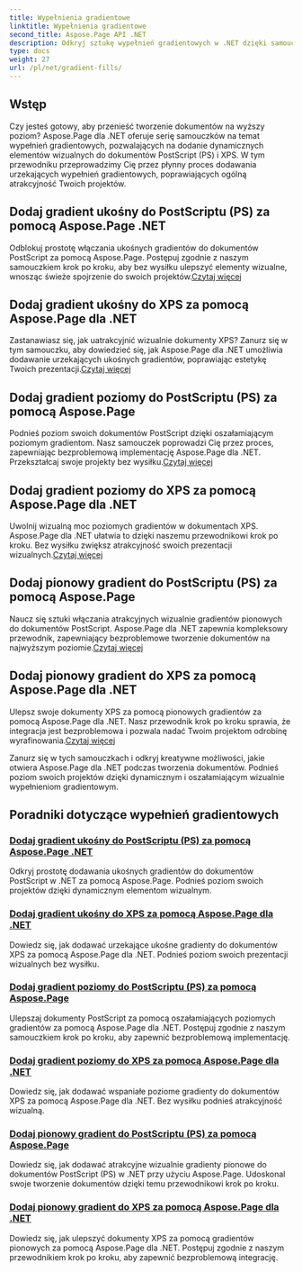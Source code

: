 ```yaml
---
title: Wypełnienia gradientowe
linktitle: Wypełnienia gradientowe
second_title: Aspose.Page API .NET
description: Odkryj sztukę wypełnień gradientowych w .NET dzięki samouczkom Aspose.Page. Bez wysiłku podnieś poziom swoich projektów — dodawaj urzekające gradienty ukośne, poziome i pionowe.
type: docs
weight: 27
url: /pl/net/gradient-fills/
---
```


## Wstęp

Czy jesteś gotowy, aby przenieść tworzenie dokumentów na wyższy poziom? Aspose.Page dla .NET oferuje serię samouczków na temat wypełnień gradientowych, pozwalających na dodanie dynamicznych elementów wizualnych do dokumentów PostScript (PS) i XPS. W tym przewodniku przeprowadzimy Cię przez płynny proces dodawania urzekających wypełnień gradientowych, poprawiających ogólną atrakcyjność Twoich projektów.

## Dodaj gradient ukośny do PostScriptu (PS) za pomocą Aspose.Page .NET

 Odblokuj prostotę włączania ukośnych gradientów do dokumentów PostScript za pomocą Aspose.Page. Postępuj zgodnie z naszym samouczkiem krok po kroku, aby bez wysiłku ulepszyć elementy wizualne, wnosząc świeże spojrzenie do swoich projektów.[Czytaj więcej](./add-diagonal-gradient-to-postscript-ps/)

## Dodaj gradient ukośny do XPS za pomocą Aspose.Page dla .NET

 Zastanawiasz się, jak uatrakcyjnić wizualnie dokumenty XPS? Zanurz się w tym samouczku, aby dowiedzieć się, jak Aspose.Page dla .NET umożliwia dodawanie urzekających ukośnych gradientów, poprawiając estetykę Twoich prezentacji.[Czytaj więcej](./add-diagonal-gradient-to-xps/)

## Dodaj gradient poziomy do PostScriptu (PS) za pomocą Aspose.Page

 Podnieś poziom swoich dokumentów PostScript dzięki oszałamiającym poziomym gradientom. Nasz samouczek poprowadzi Cię przez proces, zapewniając bezproblemową implementację Aspose.Page dla .NET. Przekształcaj swoje projekty bez wysiłku.[Czytaj więcej](./add-horizontal-gradient-to-postscript-ps/)

## Dodaj gradient poziomy do XPS za pomocą Aspose.Page dla .NET

 Uwolnij wizualną moc poziomych gradientów w dokumentach XPS. Aspose.Page dla .NET ułatwia to dzięki naszemu przewodnikowi krok po kroku. Bez wysiłku zwiększ atrakcyjność swoich prezentacji wizualnych.[Czytaj więcej](./add-horizontal-gradient-to-xps/)

## Dodaj pionowy gradient do PostScriptu (PS) za pomocą Aspose.Page

 Naucz się sztuki włączania atrakcyjnych wizualnie gradientów pionowych do dokumentów PostScript. Aspose.Page dla .NET zapewnia kompleksowy przewodnik, zapewniający bezproblemowe tworzenie dokumentów na najwyższym poziomie.[Czytaj więcej](./add-vertical-gradient-to-postscript-ps/)

## Dodaj pionowy gradient do XPS za pomocą Aspose.Page dla .NET
Ulepsz swoje dokumenty XPS za pomocą pionowych gradientów za pomocą Aspose.Page dla .NET. Nasz przewodnik krok po kroku sprawia, że integracja jest bezproblemowa i pozwala nadać Twoim projektom odrobinę wyrafinowania.[Czytaj więcej](./add-vertical-gradient-to-xps/)

Zanurz się w tych samouczkach i odkryj kreatywne możliwości, jakie otwiera Aspose.Page dla .NET podczas tworzenia dokumentów. Podnieś poziom swoich projektów dzięki dynamicznym i oszałamiającym wizualnie wypełnieniom gradientowym.
## Poradniki dotyczące wypełnień gradientowych
### [Dodaj gradient ukośny do PostScriptu (PS) za pomocą Aspose.Page .NET](./add-diagonal-gradient-to-postscript-ps/)
Odkryj prostotę dodawania ukośnych gradientów do dokumentów PostScript w .NET za pomocą Aspose.Page. Podnieś poziom swoich projektów dzięki dynamicznym elementom wizualnym.
### [Dodaj gradient ukośny do XPS za pomocą Aspose.Page dla .NET](./add-diagonal-gradient-to-xps/)
Dowiedz się, jak dodawać urzekające ukośne gradienty do dokumentów XPS za pomocą Aspose.Page dla .NET. Podnieś poziom swoich prezentacji wizualnych bez wysiłku.
### [Dodaj gradient poziomy do PostScriptu (PS) za pomocą Aspose.Page](./add-horizontal-gradient-to-postscript-ps/)
Ulepszaj dokumenty PostScript za pomocą oszałamiających poziomych gradientów za pomocą Aspose.Page dla .NET. Postępuj zgodnie z naszym samouczkiem krok po kroku, aby zapewnić bezproblemową implementację.
### [Dodaj gradient poziomy do XPS za pomocą Aspose.Page dla .NET](./add-horizontal-gradient-to-xps/)
Dowiedz się, jak dodawać wspaniałe poziome gradienty do dokumentów XPS za pomocą Aspose.Page dla .NET. Bez wysiłku podnieś atrakcyjność wizualną.
### [Dodaj pionowy gradient do PostScriptu (PS) za pomocą Aspose.Page](./add-vertical-gradient-to-postscript-ps/)
Dowiedz się, jak dodawać atrakcyjne wizualnie gradienty pionowe do dokumentów PostScript (PS) w .NET przy użyciu Aspose.Page. Udoskonal swoje tworzenie dokumentów dzięki temu przewodnikowi krok po kroku.
### [Dodaj pionowy gradient do XPS za pomocą Aspose.Page dla .NET](./add-vertical-gradient-to-xps/)
Dowiedz się, jak ulepszyć dokumenty XPS za pomocą gradientów pionowych za pomocą Aspose.Page dla .NET. Postępuj zgodnie z naszym przewodnikiem krok po kroku, aby zapewnić bezproblemową integrację.